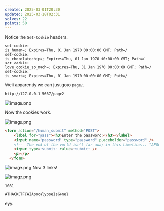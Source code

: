 ```yaml
---
created: 2025-03-01T20:30
updated: 2025-03-18T02:31
solves: 22
points: 50
---
```


Notice the `Set-Cookie` headers.

```
set-cookie:
is_human=; Expires=Thu, 01 Jan 1970 00:00:00 GMT; Path=/
set-cookie:
is_chocolatechip=; Expires=Thu, 01 Jan 1970 00:00:00 GMT; Path=/
set-cookie:
love_cookie_so_much=; Expires=Thu, 01 Jan 1970 00:00:00 GMT; Path=/
set-cookie:
is_smart=; Expires=Thu, 01 Jan 1970 00:00:00 GMT; Path=/
```

Well apparently we can just goto `page2`.

`http://127.0.0.1:5667/page2`

![image.png](https://res.cloudinary.com/kumonochisanaka/image/upload/v1740909568/2025/03/c2a40b762d80c0f16adcea829d9644d0.png)

Now the cookies work.

![image.png](https://res.cloudinary.com/kumonochisanaka/image/upload/v1740909585/2025/03/bd9e67a5ffe1d4244a3a600b5e5ac812.png)

```html
<form action="/human_submit" method="POST">
	<label for="pass"><h3>Enter the password:</h3></label>
	<input name="password" type="password" placeholder="password" />
	<!--  The end of the world isn't far away in this timeline... "APOCALYPSE2040" might hold the key. -->
	<input type="submit" value="Submit" />
	<p></p>
  </form>
```

![image.png](https://res.cloudinary.com/kumonochisanaka/image/upload/v1740910354/2025/03/8341bd43ec46ba6919f07dd1e954f1d6.png)
Now 3 links!

![image.png](https://res.cloudinary.com/kumonochisanaka/image/upload/v1740910445/2025/03/a89e4921bf23066df2d1996914dcbad6.png)

`1081`

```flag
ATHACKCTF{AIApocalypseIsGone}
```

eyy.
